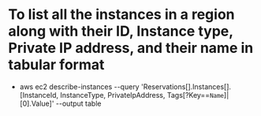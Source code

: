 # To list all the instances in a region along with their ID, Instance type, Private IP address, and their name in tabular format
* aws ec2 describe-instances --query 'Reservations[].Instances[].[InstanceId, InstanceType, PrivateIpAddress, Tags[?Key==`Name`]|[0].Value]' --output table  
